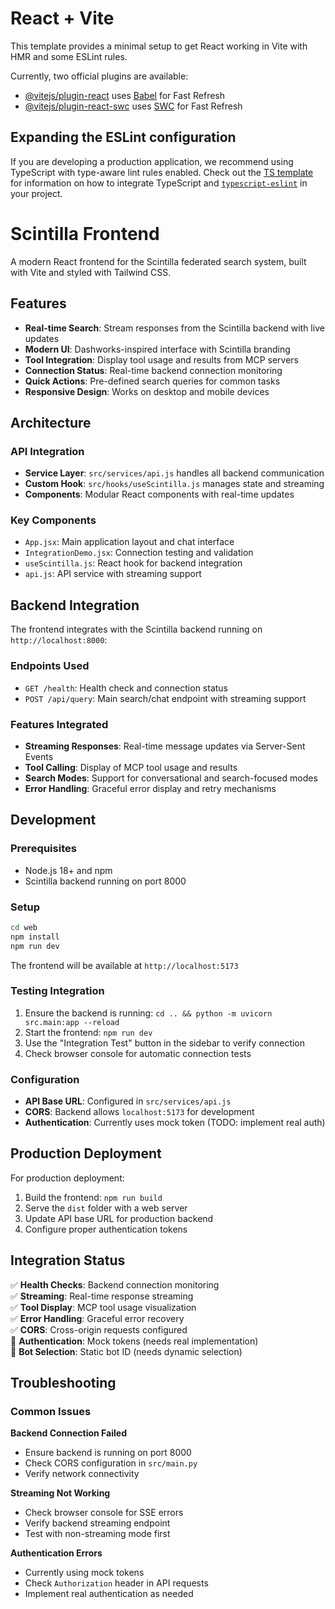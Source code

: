 # React + Vite

This template provides a minimal setup to get React working in Vite with HMR and some ESLint rules.

Currently, two official plugins are available:

- [@vitejs/plugin-react](https://github.com/vitejs/vite-plugin-react/blob/main/packages/plugin-react) uses [Babel](https://babeljs.io/) for Fast Refresh
- [@vitejs/plugin-react-swc](https://github.com/vitejs/vite-plugin-react/blob/main/packages/plugin-react-swc) uses [SWC](https://swc.rs/) for Fast Refresh

## Expanding the ESLint configuration

If you are developing a production application, we recommend using TypeScript with type-aware lint rules enabled. Check out the [TS template](https://github.com/vitejs/vite/tree/main/packages/create-vite/template-react-ts) for information on how to integrate TypeScript and [`typescript-eslint`](https://typescript-eslint.io) in your project.

# Scintilla Frontend

A modern React frontend for the Scintilla federated search system, built with Vite and styled with Tailwind CSS.

## Features

- **Real-time Search**: Stream responses from the Scintilla backend with live updates
- **Modern UI**: Dashworks-inspired interface with Scintilla branding
- **Tool Integration**: Display tool usage and results from MCP servers
- **Connection Status**: Real-time backend connection monitoring
- **Quick Actions**: Pre-defined search queries for common tasks
- **Responsive Design**: Works on desktop and mobile devices

## Architecture

### API Integration
- **Service Layer**: `src/services/api.js` handles all backend communication
- **Custom Hook**: `src/hooks/useScintilla.js` manages state and streaming
- **Components**: Modular React components with real-time updates

### Key Components
- `App.jsx`: Main application layout and chat interface
- `IntegrationDemo.jsx`: Connection testing and validation
- `useScintilla.js`: React hook for backend integration
- `api.js`: API service with streaming support

## Backend Integration

The frontend integrates with the Scintilla backend running on `http://localhost:8000`:

### Endpoints Used
- `GET /health`: Health check and connection status
- `POST /api/query`: Main search/chat endpoint with streaming support

### Features Integrated
- **Streaming Responses**: Real-time message updates via Server-Sent Events
- **Tool Calling**: Display of MCP tool usage and results
- **Search Modes**: Support for conversational and search-focused modes
- **Error Handling**: Graceful error display and retry mechanisms

## Development

### Prerequisites
- Node.js 18+ and npm
- Scintilla backend running on port 8000

### Setup
```bash
cd web
npm install
npm run dev
```

The frontend will be available at `http://localhost:5173`

### Testing Integration
1. Ensure the backend is running: `cd .. && python -m uvicorn src.main:app --reload`
2. Start the frontend: `npm run dev`
3. Use the "Integration Test" button in the sidebar to verify connection
4. Check browser console for automatic connection tests

### Configuration
- **API Base URL**: Configured in `src/services/api.js`
- **CORS**: Backend allows `localhost:5173` for development
- **Authentication**: Currently uses mock token (TODO: implement real auth)

## Production Deployment

For production deployment:

1. Build the frontend: `npm run build`
2. Serve the `dist` folder with a web server
3. Update API base URL for production backend
4. Configure proper authentication tokens

## Integration Status

✅ **Health Checks**: Backend connection monitoring  
✅ **Streaming**: Real-time response streaming  
✅ **Tool Display**: MCP tool usage visualization  
✅ **Error Handling**: Graceful error recovery  
✅ **CORS**: Cross-origin requests configured  
🔄 **Authentication**: Mock tokens (needs real implementation)  
🔄 **Bot Selection**: Static bot ID (needs dynamic selection)  

## Troubleshooting

### Common Issues

**Backend Connection Failed**
- Ensure backend is running on port 8000
- Check CORS configuration in `src/main.py`
- Verify network connectivity

**Streaming Not Working**
- Check browser console for SSE errors
- Verify backend streaming endpoint
- Test with non-streaming mode first

**Authentication Errors**
- Currently using mock tokens
- Check `Authorization` header in API requests
- Implement real authentication as needed
